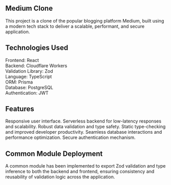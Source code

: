  ## Medium Clone
This project is a clone of the popular blogging platform Medium, built using a modern tech stack to deliver a scalable, performant, and secure application.

## Technologies Used
Frontend: React<br>
Backend: Cloudflare Workers<br>
Validation Library: Zod<br>
Language: TypeScript<br>
ORM: Prisma<br>
Database: PostgreSQL<br>
Authentication: JWT


## Features
Responsive user interface.
Serverless backend for low-latency responses and scalability.
Robust data validation and type safety.
Static type-checking and improved developer productivity.
Seamless database interactions and performance optimization.
Secure authentication mechanism.

## Common Module Deployment
A common module has been implemented to export Zod validation and type inference to both the backend and frontend, ensuring consistency and reusability of validation logic across the application.
